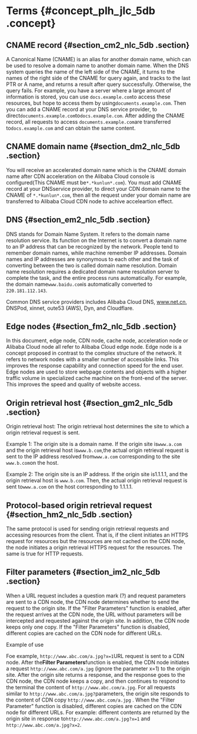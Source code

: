 # Terms {#concept_plh_jlc_5db .concept}

## CNAME record {#section_cm2_nlc_5db .section}

A Canonical Name \(CNAME\) is an alias for another domain name, which can be used to resolve a domain name to another domain name. When the DNS system queries the name of the left side of the CNAME, it turns to the names of the right side of the CNAME for query again, and tracks to the last PTR or A name, and returns a result after query successfully. Otherwise, the query fails. For example, you have a server where a large amount of information is stored, you can use `docs.example.com`to access these resources, but hope to access them by using`documents.example.com`. Then you can add a CNAME record at your DNS service provider, to direct`documents.example.com`to`docs.example.com`. After adding the CNAME record, all requests to access `documents.example.com`are transferred to`docs.example.com` and can obtain the same content.

## CNAME domain name {#section_dm2_nlc_5db .section}

You will receive an accelerated domain name which is the CNAME domain name after CDN acceleration on the Alibaba Cloud console is configured\(This CNAME must be`*.*kunlun*.com`\). You must add CNAME record at your DNSservice provider, to direct your CDN domain name to the CNAME of `*.*kunlun*.com`, then all the request under your domain name are transferred to Alibaba Cloud CDN node to achive acceleartion effect.

## DNS {#section_em2_nlc_5db .section}

DNS stands for Domain Name System. It refers to the domain name resolution service. Its function on the Internet is to convert a domain name to an IP address that can be recognized by the network. People tend to remember domain names, while machine remember IP addresses. Domain names and IP addresses are synonymous to each other and the task of converting between the two is called domain name resolution. Domain name resolution requires a dedicated domain name resolution server to complete the task, and the entire process runs automatically. For example, the domain name`www.baidu.com`is automatically converted to `220.181.112.143`.

Common DNS service providers includes Alibaba Cloud DNS, www.net.cn, DNSPod, xinnet, oute53 \(AWS\), Dyn, and Cloudflare.

## Edge nodes {#section_fm2_nlc_5db .section}

In this document, edge node, CDN node, cache node, acceleration node or Alibaba Cloud node all refer to Alibaba Cloud edge node. Edge node is a concept proposed in contrast to the complex structure of the network. It refers to network nodes with a smaller number of accessible links. This improves the response capability and connection speed for the end user. Edge nodes are used to store webpage contents and objects with a higher traffic volume in specialized cache machine on the front-end of the server. This improves the speed and quality of website access.

## Origin retrieval host {#section_gm2_nlc_5db .section}

Origin retrieval host: The origin retrieval host determines the site to which a origin retrieval request is sent.

Example 1: The origin site is a domain name. If the origin site is`www.a.com` and the origin retrieval host is`www.b.com`,the actual origin retrieval request is sent to the IP address resolved from`www.a.com` corresponding to the site `www.b.com`on the host.

Example 2: The origin site is an IP address. If the origin site is1.1.1.1, and the origin retrieval host is `www.b.com`. Then, the actual origin retrieval request is sent to`www.a.com` on the host corresponding to 1.1.1.1.

## Protocol-based origin retrieval request {#section_hm2_nlc_5db .section}

The same protocol is used for sending origin retrieval requests and accessing resources from the client. That is, if the client initiates an HTTPS request for resources but the resources are not cached on the CDN node, the node initiates a origin retrieval HTTPS request for the resources. The same is true for HTTP requests.

## Filter parameters {#section_im2_nlc_5db .section}

When a URL request includes a question mark \(?\) and request parameters are sent to a CDN node, the CDN node determines whether to send the request to the origin site. If the "Filter Parameters" function is enabled, after the request arrives at the CDN node, the URL without parameters will be intercepted and requested against the origin site. In addition, the CDN node keeps only one copy. If the "Filter Parameters" function is disabled, different copies are cached on the CDN node for different URLs.

Example of use

Foe example, `http://www.abc.com/a.jpg?x=1`URL request is sent to a CDN node. After the**Filter Parameters**function is enabled, the CDN node initiates a request `http://www.abc.com/a.jpg` \(ignore the parameter x=1\) to the origin site. After the origin site returns a response, and the response goes to the CDN node, the CDN node keeps a copy, and then continues to respond to the terminal the content of `http://www.abc.com/a.jpg`. For all requests similar to `http://www.abc.com/a.jpg?`parameters, the origin site responds to the content of CDN copy `http://www.abc.com/a.jpg` . When the "Filter Parameter" function is disabled, different copies are cached on the CDN node for different URLs. For example: different contents are returned by the origin site in response to`http://www.abc.com/a.jpg?x=1` and `http://www.abc.com/a.jpg?x=2`.

